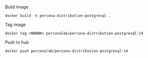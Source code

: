 
Build image

  `docker build -t percona-distribution-postgresql .`

Tag image
  
  `docker tag <NNNNN> perconalab/percona-distribution-postgresql:14`

Push to hub

  `docker push perconalab/percona-distribution-postgresql:14`
